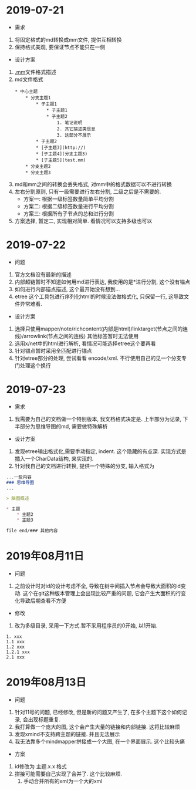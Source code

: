 # 2019-07-21

* 需求

1. 将固定格式的md转换成mm文件, 提供互相转换
2. 保持格式美观, 要保证节点不能只在一侧

* 设计方案

1. [.mm](http://freemind.sourceforge.net/wiki/index.php/File_format)文件格式描述
2. md文件格式
    ```
    * 中心主题
        * 分支主题1
            * 子主题1
                * 子主题1
                * 子主题2
                    1. 笔记说明
                    2. 其它描述类信息
                    3. 这部分不展示
            * 子主题2 
            * [子主题3](http://)
            * [子主题4](分支主题3)
            * [子主题5](test.mm)
        * 分支主题2
        * 分支主题3
    ```
3. md和mm之间的转换会丢失格式, 对mm中的格式数据可以不进行转换
4. 左右分割原则, 只有一级需要进行左右分割, 二级之后是不需要的. 
    * 方案一: 根据一级标签数量简单平均分割
    * 方案二: 根据二级标签数量进行平均分割
    * 方案三: 根据所有子节点的总和进行分割
5. 方案选择, 暂定二, 实现相对简单. 看情况可以支持多级也可以

# 2019-07-22

* 问题

1. 官方文档没有最新的描述
2. 内部超链暂时不知道如何用md进行表达, 我使用的是\*进行分割, 这个没有锚点
3. 如何进行内部锚点描述, 这个最开始没有想到...
4. etree 这个工具包进行序列化html的时候没法做格式化, 只保留一行, 这导致文件异常难看. 

* 设计方案

1. 选择只使用mapper/note/richcontent(内部是html)/linktarget(节点之间的连线)/arrowlink(节点之间的连线) 其他标签暂时无法使用
2. 选用x/net中的html进行解析, 看情况可能选择etree这个要再看
3. 针对锚点暂时采用全匹配进行锚点
4. 针对etree部分的处理, 尝试看看 encode/xml. 不行使用自己的见一个分支专门处理这个换行

# 2019-07-23

* 需求
1. 我需要为自己的文档做一个特别版本, 我文档格式决定是. 上半部分为记录, 下半部分为思维导图的md, 需要做特殊解析

* 设计方案

1. 发现etree输出格式化,需要手动指定, indent. 这个隐藏的有点深. 实现方式是插入一个CharData结构, 来实现的. 
2. 针对我自己的文档进行转换, 提供一个特殊的分支, 输入格式为
```markdown
...一些内容
### 思维导图
...

> 脑图概述

* 主题
    * 主题2
    * 主题3

file end/### 其他内容

```
    

# 2019年08月11日

* 问题
1. 之前设计时对id的设计考虑不全, 导致在树中间插入节点会导致大面积的id变动. 这个在git这种版本管理上会出现比较严重的问题, 它会产生大面积的行变化导致后期查看不方便

* 修改
1. 改为多级目录, 采用一下方式.暂不采用程序员的0开始, 以1开始.
```
1. xxx
1.1 xxx
1.2 xxx
1.2.1 xxx
2.1 xxx
```

# 2019年08月13日

* 问题
1. 针对11号的问题, 已经修改, 但是新的问题又产生了, 在多个主题下这个如何记录, 会出现标题重复. 
2. 我打算做一个庞大的图, 这个会产生大量的链接和内部链接. 这将比较麻烦
3. 发现xmind不支持跨主题的链接. 并且无法展示
4. 我无法靠多个mindmapper拼接成一个大图, 在一个界面展示. 这个比较头痛

* 方案
1. id修改为 主题.x.x 格式
2. 拼接可能需要自己实现了合并了. 这个比较麻烦.
    1. 手动合并所有的xml为一个大的xml





